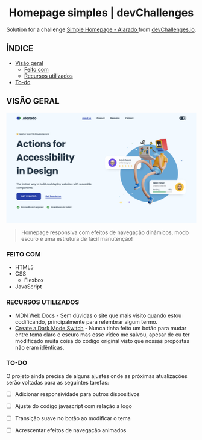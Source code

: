 <!-- Please update value in the {}  -->

<h1 align="center"> Homepage simples  | devChallenges</h1>

<div align="center">
   Solution for a challenge <a href="https://devchallenges.io/challenge/simple-hompage-alarado" target="_blank">Simple Homepage - Alarado </a> from <a href="http://devchallenges.io" target="_blank">devChallenges.io</a>.
</div>

<!-- TABLE OF CONTENTS -->

## ÍNDICE

- [Visão geral](#visão-geral)
  - [Feito com](#feito-com)
  - [Recursos utilizados](#recursos-utilizados)
- [To-do](#to-do)


<!-- OVERVIEW -->

## VISÃO GERAL

![screenshot](https://github.com/ghoulswitch/homepage_simples/blob/main/src/media/referencia.jpg)

> Homepage responsiva com efeitos de navegação dinâmicos, modo escuro e uma estrutura de fácil manutenção!

### FEITO COM
- HTML5
- CSS 
  - Flexbox
- JavaScript

### RECURSOS UTILIZADOS

- [MDN Web Docs](https://developer.mozilla.org/pt-BR/) - Sem dúvidas o site que mais visito quando estou codificando, principalmente para relembrar algum termo.
- [Create a Dark Mode Switch](https://youtu.be/_gKEUYarehE?si=eaJuUDAqxSU5Wv-f) - Nunca tinha feito um botão para mudar entre tema claro e escuro mas esse vídeo me salvou, apesar de eu ter modificado muita coisa do código original visto que nossas propostas não eram idênticas.

### TO-DO

O projeto ainda precisa de alguns ajustes onde as próximas atualizações serão voltadas para as seguintes tarefas:

- [ ] Adicionar responsividade para outros dispositivos 
- [ ] Ajuste do código javascript com relação a logo
- [ ] Transição suave no botão ao modificar o tema
- [ ] Acrescentar efeitos de navegação animados



